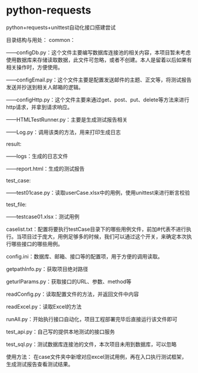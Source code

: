 # python-requests
python+requests+unittest自动化接口搭建尝试

目录结构与用处：
common：

——configDb.py：这个文件主要编写数据库连接池的相关内容，本项目暂未考虑使用数据库来存储读取数据，此文件可忽略，或者不创建。本人是留着以后如果有相关操作时，方便使用。

——configEmail.py：这个文件主要是配置发送邮件的主题、正文等，将测试报告发送并抄送到相关人邮箱的逻辑。

——configHttp.py：这个文件主要来通过get、post、put、delete等方法来进行http请求，并拿到请求响应。

——HTMLTestRunner.py：主要是生成测试报告相关

——Log.py：调用该类的方法，用来打印生成日志

result:

——logs：生成的日志文件

——report.html：生成的测试报告

test_case:

——test01case.py：读取userCase.xlsx中的用例，使用unittest来进行断言校验

test_file:

——testcase01.xlsx：测试用例

caselist.txt：配置将要执行testCase目录下的哪些用例文件，前加#代表不进行执行。当项目过于庞大，用例足够多的时候，我们可以通过这个开关，来确定本次执行哪些接口的哪些用例。

config.ini：数据库、邮箱、接口等的配置项，用于方便的调用读取。

getpathInfo.py：获取项目绝对路径

geturlParams.py：获取接口的URL、参数、method等

readConfig.py：读取配置文件的方法，并返回文件中内容

readExcel.py：读取Excel的方法

runAll.py：开始执行接口自动化，项目工程部署完毕后直接运行该文件即可

test_api.py：自己写的提供本地测试的接口服务

test_sql.py：测试数据库连接池的文件，本次项目未用到数据库，可以忽略

使用方法：
在case文件夹中新增对应excel测试用例，再在入口执行测试框架，生成测试报告查看测试结果。
